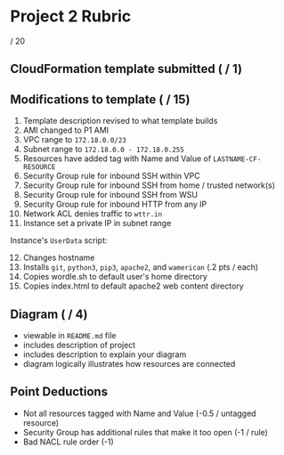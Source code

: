 # Project 2 Rubric

/ 20

## CloudFormation template submitted ( / 1)

## Modifications to template ( / 15)

1. Template description revised to what template builds
2. AMI changed to P1 AMI
3. VPC range to `172.18.0.0/23`
4. Subnet range to `172.18.0.0 - 172.18.0.255`
5. Resources have added tag with Name and Value of `LASTNAME-CF-RESOURCE`
6. Security Group rule for inbound SSH within VPC
7. Security Group rule for inbound SSH from home / trusted network(s)
8. Security Group rule for inbound SSH from WSU
9. Security Group rule for inbound HTTP from any IP
10. Network ACL denies traffic to `wttr.in`
11. Instance set a private IP in subnet range

Instance's `UserData` script:  

12. Changes hostname
13. Installs `git`, `python3`, `pip3`, `apache2`, and `wamerican` (.2 pts / each)
14. Copies wordle.sh to default user's home directory
15. Copies index.html to default apache2 web content directory

## Diagram ( / 4)

- viewable in `README.md` file
- includes description of project
- includes description to explain your diagram
- diagram logically illustrates how resources are connected

## Point Deductions

- Not all resources tagged with Name and Value (-0.5 / untagged resource)
- Security Group has additional rules that make it too open (-1 / rule)
- Bad NACL rule order (-1)
